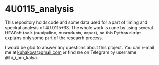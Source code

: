 # 4U0115_analysis

This repository holds code and some data used for a part of timing and spectral analysis of 4U 0115+63. The whole work is done by using several HEASoft tools (nupipeline, nuproducts, xspec), so this Python skript explains only some part of the reseacrh process.

I would be glad to answer any questions about this project. You can e-mail me at kuhakova@gmail.com or find me on Telegram by username @hi_i_am_katya.
